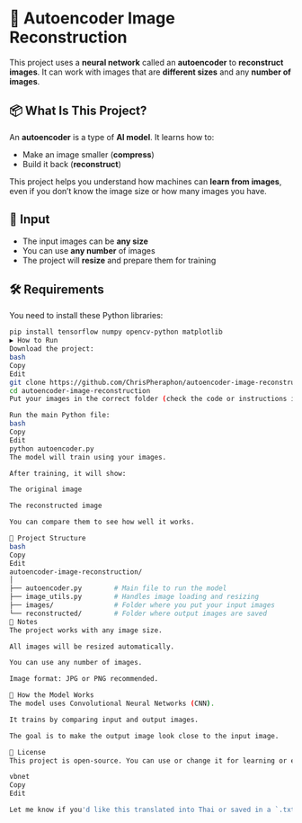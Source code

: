 # 🧠 Autoencoder Image Reconstruction

This project uses a **neural network** called an **autoencoder** to **reconstruct images**. It can work with images that are **different sizes** and any **number of images**.

## 📦 What Is This Project?

An **autoencoder** is a type of **AI model**. It learns how to:
- Make an image smaller (**compress**)
- Build it back (**reconstruct**)

This project helps you understand how machines can **learn from images**, even if you don’t know the image size or how many images you have.

## 📁 Input

- The input images can be **any size**
- You can use **any number** of images
- The project will **resize** and prepare them for training

## 🛠 Requirements

You need to install these Python libraries:

```bash
pip install tensorflow numpy opencv-python matplotlib
▶️ How to Run
Download the project:
bash
Copy
Edit
git clone https://github.com/ChrisPheraphon/autoencoder-image-reconstruction.git
cd autoencoder-image-reconstruction
Put your images in the correct folder (check the code or instructions in the project).

Run the main Python file:
bash
Copy
Edit
python autoencoder.py
The model will train using your images.

After training, it will show:

The original image

The reconstructed image

You can compare them to see how well it works.

📂 Project Structure
bash
Copy
Edit
autoencoder-image-reconstruction/
│
├── autoencoder.py        # Main file to run the model
├── image_utils.py        # Handles image loading and resizing
├── images/               # Folder where you put your input images
└── reconstructed/        # Folder where output images are saved
💬 Notes
The project works with any image size.

All images will be resized automatically.

You can use any number of images.

Image format: JPG or PNG recommended.

🧠 How the Model Works
The model uses Convolutional Neural Networks (CNN).

It trains by comparing input and output images.

The goal is to make the output image look close to the input image.

📄 License
This project is open-source. You can use or change it for learning or experiments.

vbnet
Copy
Edit

Let me know if you'd like this translated into Thai or saved in a `.txt` or `.docx` format inste
